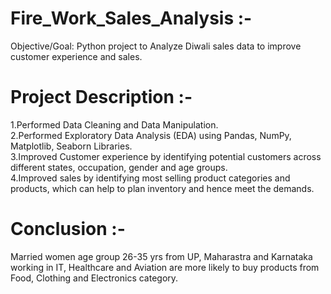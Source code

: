 # Fire_Work_Sales_Analysis :-

Objective/Goal: Python project to Analyze Diwali sales data to improve customer experience and sales.

# Project Description :-
1.Performed Data Cleaning and Data Manipulation.<br>
2.Performed Exploratory Data Analysis (EDA) using Pandas, NumPy, Matplotlib, Seaborn Libraries.<br>
3.Improved Customer experience by identifying potential customers across different states, occupation, gender and age groups.<br>
4.Improved sales by identifying most selling product categories and products, which can help to plan inventory and hence meet the demands.<br>

# Conclusion :-
Married women age group 26-35 yrs from UP,
Maharastra and Karnataka working in IT,
Healthcare and Aviation are more likely to buy products from Food,
Clothing and Electronics category.

